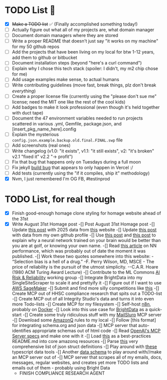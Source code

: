# TODO List 📝

- [x] ~~Make a TODO list~~ ✅ (Finally accomplished something today!)
- [ ] Actually figure out what all of my projects are, what domain manager
- [ ] Document domain managers where they are stored
- [ ] Write a proper README that doesn't just say "it works on my machine" for
  my 50 github repos
- [ ] Add the projects that have been living on my local for btw 1-12 years, add
  them to github or bitbucket
- [ ] Document installation steps (beyond "here's a curl command")
- [ ] Explain why I chose this tech stack (spoiler: I didn't, my m2 chip chose for me)
- [ ] Add usage examples make sense, to actual humans
- [ ] Write contributing guidelines (move fast, break things, plz don't break *everything*)
- [ ] Create a proper license file (currently using the "please don't sue me" license; need the MIT one like the rest of the cool kids)
- [ ] Add badges to make it look professional (even though it's held together with duct tape)
- [ ] Document the 47 environment variables needed to run projects scattered in various .yml,
  Gemfile, package.json, and [insert_pkg_name_here].config
- [ ] Explain the mysterious `config.json.example.backup.old.final.FINAL.swp` file
- [ ] Add screenshots (real ones)
- [ ] Write changelog (v1.0: "it exists", v1.1: "it still exists", v2: "it's
  broken" v2.1 "fixed it" v2.2 "-> profit")
- [ ] Fix that bug that happens only on Tuesdays during a full moon
- [ ] Fix jekyll [build bug](https://vercel.com/aledlies-projects/aledlie/FPBXEKNx9KTEr2rvKMT5bWKcHXpZ?filter=errors) that appears to only happen in Vercel :/
- [ ] Add tests (currently using the "if it compiles, ship it" methodology)
- [x] Nvm, I just remembered I'm OG FB, #testinprod

# TODO List, for real though
- [x] Finish good-enough homage clone styling for homage website ahead of the 31st
- [x] Write August 31st Homage post
    -[] Post August 31st Homage post
    -[] Update [this post](https://www.sumedhmjoshi.com/misc/how-manys-are-there-to-get-from-austin-to-mumbai/) with 2025 data from [this](https://openflights.org/) website
    -[] Update [this post](https://www.sumedhmjoshi.com/programming/when-do-i-write-code/) with data from my own github profile
    -[] Use [this post](https://www.sumedhmjoshi.com/golf/how-good-is-the-average-golfer/) and [this post](https://www.sumedhmjoshi.com/golf/how-many-of-me-would-it-take-to-shoot-par-in-a-scramble/) to explain why a neural network trained on your brain would be better than you are at golf, or knowing your own name.
    -[] Read [this article](https://artificialanalysis.ai/) on NN performance,
    which was probably out of date the moment it was published.
    -[] Work these two quotes somewhere into this website:
      - “Selection bias is a hell of a drug.” -F. Perry Wilson, MD, MSCE
      - The price of reliability is the pursuit of the utmost simplicity.
--C.A.R. Hoare (1980 ACM Turing Award Lecture)
    -[] Contribute to the ML Commons [AI Risk & Reliability](https://mlcommons.org/working-groups/ai-risk-reliability/ai-risk-reliability/) working group
    -[] Integrate BrightData into my SingleSiteScraper to scale it and prettyify
    it
    -[] Figure out if I want to use [AWS SageMaker](https://aws.amazon.com/sagemaker/)
    -[] Submit and find more silly competitions like [this](https://dev.to/devteam/join-the-real-time-ai-agents-challenge-powered-by-n8n-and-bright-data-5000-in-prizes-across-five-3nmb?bb=240503)
    -[] Create MCP out of HHSC compliance research that spits out a TODO-list
    -[] Create MCP out of all Integrity Studio's data and turns it into even
    more Todo-lists
    -[] Create MCP for my filesystem
    -[] Self-host [n8n](https://docs.n8n.io/hosting/?utm_source=devto&utm_medium=devchallenge), probably on [Docker](https://docs.n8n.io/hosting/?utm_source=devto&utm_medium=devchallenge)
    -[] Look into this use case for [BrightData](https://github.com/MeirKaD/MCP_ADK) as a quick-start
    -[] Create some truly ridiculous stuff with my [MailSlurp](https://app.mailslurp.com/dashboard/) MCP server
    -[] Download some [AmazonQ](https://www.promptz.dev/rules) rules to my local
    -[] Follow [this format] for integrating schema.org and json data
    -[] MCP server that auto-identifies appropriate schemas out of html code
    -[] Read [OpenAI's MCP Server specs](https://blog.christianposta.com/semantics-matter-exposing-openapi-as-mcp-tools/) and make one with it
    -[] Load [this](https://medium.com/@aywengo/building-my-first-mcp-server-schema-registry-dd37b9c94ba1) as a best-practices README.md into core amazonq resources
    -[] Parse [this](https://github.com/SchemaStore/schemastore/tree/master/src/schemas/json) very comprehensive list of json struct definitions
    -[] Play around with [these](https://json-schema.org/tools?query=&sortBy=name&sortOrder=ascending&groupBy=toolingTypes&licenses=&languages=TypeScript%2CYAML&drafts=&toolingTypes=&environments=&showObsolete=false&supportsBowtie=false) typescript data tools
    -[] Another [data schema](https://ref.gs1.org/voc/) to play around
    with//make an MCP server out of
    -[] MCP server that scrapes all of my emails, docs, messages, regular
    websites, and creates yet more TODO lists and emails out of them - probably
    using Bright Data
    - FINISH COMPLIANCE RESEARCH AGENT
